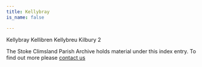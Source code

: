 ```yaml
---
title: Kellybray
is_name: false

---
```


Kellybray Kellibren Kellybreu Kilbury 2


The Stoke Climsland Parish Archive holds material under this index entry. To find out more please [contact us](/contact/)

